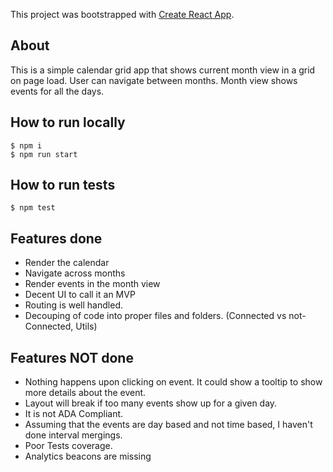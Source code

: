 This project was bootstrapped with [Create React App](https://github.com/facebook/create-react-app).

## About
This is a simple calendar grid app that shows current month view in a grid on page load. User can navigate between months. Month view shows events for all the days.

## How to run locally
```
$ npm i
$ npm run start
```

## How to run tests
```
$ npm test
```

## Features done
- Render the calendar
- Navigate across months
- Render events in the month view
- Decent UI to call it an MVP
- Routing is well handled.
- Decouping of code into proper files and folders. (Connected vs not-Connected, Utils)

## Features NOT done
- Nothing happens upon clicking on event. It could show a tooltip to show more details about the event.
- Layout will break if too many events show up for a given day.
- It is not ADA Compliant.
- Assuming that the events are day based and not time based, I haven't done interval mergings.
- Poor Tests coverage.
- Analytics beacons are missing

